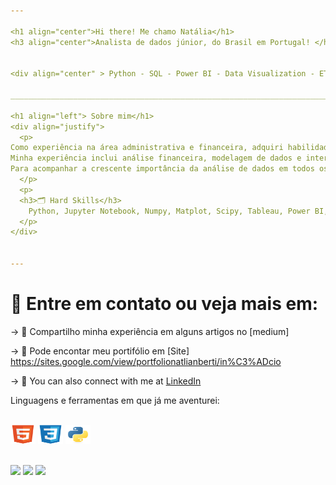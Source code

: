 ```yaml
---

<h1 align="center">Hi there! Me chamo Natália</h1>
<h3 align="center">Analista de dados júnior, do Brasil em Portugal! </h3>


<div align="center" > Python - SQL - Power BI - Data Visualization - ETL - Estatistica </div>

______________________________________________________________________________________________________________________

<h1 align="left"> Sobre mim</h1>
<div align="justify">
  <p>
Como experiência na área administrativa e financeira, adquiri habilidades analíticas sólidas e uma compreensão abrangente dos dados financeiros e administrativos. 
Minha experiência inclui análise financeira, modelagem de dados e interpretação de relatórios, destacando minha atenção aos detalhes e precisão no trabalho em ambientes desafiadores.
Para acompanhar a crescente importância da análise de dados em todos os setores, direcionei minha carreira para esta área em constante evolução. Concluí um curso de especialização em análise de dados e venho procurando minha primeira oportunidade na área.
  </p>
  <p>
  <h3>🗂️ Hard Skills</h3>
    Python, Jupyter Notebook, Numpy, Matplot, Scipy, Tableau, Power BI, SQL, SQL Server e PL/SQL, habilidades em análise estatística e de negócios.
  </p>
</div>


---
```


<h1 align="left">🎯 Entre em contato ou veja mais em:</h1>

-> 📝 Compartilho minha experiência em alguns artigos no  [medium]

-> 🔎 Pode encontar meu portifólio em [Site] https://sites.google.com/view/portfolionatlianberti/in%C3%ADcio

-> 💬 You can also connect with me at [LinkedIn]([linkedin.com/in/natalia-berti-129b20109](https://www.linkedin.com/in/natalia-berti-129b20109/))





    
 Linguagens e ferramentas em que já me aventurei:
  <div style="display: inline_block"><br>
  <img align="center" alt="Rafa-HTML" height="30" width="40" src="https://raw.githubusercontent.com/devicons/devicon/master/icons/html5/html5-original.svg">
  <img align="center" alt="Rafa-CSS" height="30" width="40" src="https://raw.githubusercontent.com/devicons/devicon/master/icons/css3/css3-original.svg">
  <img align="center" alt="Rafa-Python" height="30" width="40" src="https://raw.githubusercontent.com/devicons/devicon/master/icons/python/python-original.svg">
</div>
  <br>
  <br>
  
  <div>
  <a href="" target="_blank"><img src="https://img.shields.io/badge/Discord-7289DA?style=for-the-badge&logo=discord&logoColor=white" target="_blank"></a> 
  <a href= "mailto:na_nahas@hotmail.com"><img src="https://img.shields.io/badge/-Gmail-%23333?style=for-the-badge&logo=gmail&logoColor=white" target="_blank"></a>
  <a href="https://www.linkedin.com/in/natalia-berti-129b20109/" target="_blank"><img src="https://img.shields.io/badge/-LinkedIn-%230077B5?style=for-the-badge&logo=linkedin&logoColor=white" target="_blank"></a>  
</div>
    

